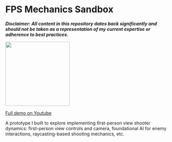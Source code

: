 # FPS Mechanics Sandbox

***Disclaimer: All content in this repository dates back significantly and should not be taken as a representation of my current expertise or adherence to best practices.***

<img src="../readme-assets/fps.gif" width="200"/>

[Full demo on Youtube](https://www.youtube.com/watch?v=RHgiHEW1tIM)

A prototype I built to explore implementing first-person view shooter dynamics: first-person view controls and camera, foundational AI for enemy interactions, raycasting-based shooting mechanics, etc.